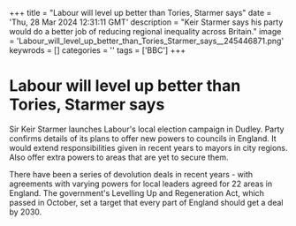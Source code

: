 +++
title = "Labour will level up better than Tories, Starmer says"
date = 'Thu, 28 Mar 2024 12:31:11 GMT'
description = "Keir Starmer says his party would do a better job of reducing regional inequality across Britain."
image = 'Labour_will_level_up_better_than_Tories_Starmer_says__245446871.png'
keywrods =  []
categories = ''
tags = ['BBC']
+++

# Labour will level up better than Tories, Starmer says

Sir Keir Starmer launches Labour's local election campaign in Dudley.
Party confirms details of its plans to offer new powers to councils in England.
It would extend responsibilities given in recent years to mayors in city regions.
Also offer extra powers to areas that are yet to secure them.

There have been a series of devolution deals in recent years - with agreements with varying powers for local leaders agreed for 22 areas in England.
The government<bb>'s Levelling Up and Regeneration Act, which passed in October, set a target that every part of England should get a deal by 2030.


